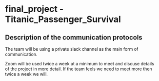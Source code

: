 # final_project - Titanic_Passenger_Survival

## Description of the communication protocols

The team will be using a private slack channel as the main form of communication. 

Zoom will be used twice a week at a minimum to meet and discuse details of the project in more detail. If the team feels we need to meet more then twice a week we will. 